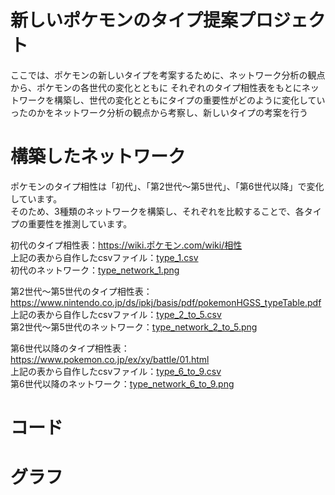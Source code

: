 # 新しいポケモンのタイプ提案プロジェクト
ここでは、ポケモンの新しいタイプを考案するために、ネットワーク分析の観点から、ポケモンの各世代の変化とともに
それぞれのタイプ相性表をもとにネットワークを構築し、世代の変化とともにタイプの重要性がどのように変化していったのかをネットワーク分析の観点から考察し、新しいタイプの考案を行う

# 構築したネットワーク
ポケモンのタイプ相性は「初代」、「第2世代〜第5世代」、「第6世代以降」で変化しています。<br>
そのため、3種類のネットワークを構築し、それぞれを比較することで、各タイプの重要性を推測しています。<br>

初代のタイプ相性表：https://wiki.ポケモン.com/wiki/相性 <br>
上記の表から自作したcsvファイル：[type_1.csv](type_1.csv/) <br>
初代のネットワーク：[type_network_1.png](type_network_1.png/)

第2世代〜第5世代のタイプ相性表：https://www.nintendo.co.jp/ds/ipkj/basis/pdf/pokemonHGSS_typeTable.pdf <br>
上記の表から自作したcsvファイル：[type_2_to_5.csv](type_2_to_5.csv/)<br>
第2世代〜第5世代のネットワーク：[type_network_2_to_5.png](type_network_2_to_5.png/)

第6世代以降のタイプ相性表：https://www.pokemon.co.jp/ex/xy/battle/01.html <br>
上記の表から自作したcsvファイル：[type_6_to_9.csv](type_6_to_9.csv/)<br>
第6世代以降のネットワーク：[type_network_6_to_9.png](type_network_6_to_9.png/)

# コード

# グラフ






